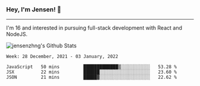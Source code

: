 ### Hey, I'm Jensen! 👋

---

I'm 16 and interested in pursuing full-stack development with React and NodeJS.

![jensenzhng's Github Stats](https://github-readme-stats.vercel.app/api?username=jensenzhng&theme=dark&show_icons=true&count_private=true&include_all_commits=true)

<!--START_SECTION:waka-->
```text
Week: 28 December, 2021 - 03 January, 2022

JavaScript   50 mins         █████████████▒░░░░░░░░░░░   53.28 % 
JSX          22 mins         ██████░░░░░░░░░░░░░░░░░░░   23.60 % 
JSON         21 mins         █████▓░░░░░░░░░░░░░░░░░░░   22.62 % 
```
<!--END_SECTION:waka-->
